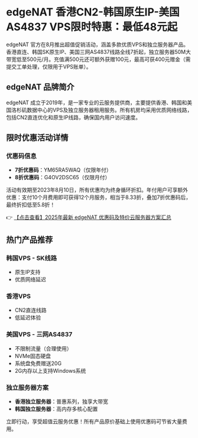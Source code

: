 # edgeNAT 香港CN2-韩国原生IP-美国AS4837 VPS限时特惠：最低48元起

edgeNAT 官方在8月推出超值促销活动，涵盖多款优质VPS和独立服务器产品。香港直连、韩国SK原生IP、美国三网AS4837线路全线7折起，独立服务器50M大带宽低至500元/月。充值满500元还可额外获赠100元，最高可获400元赠金（需提交工单处理，仅限用于VPS账单）。

## edgeNAT 品牌简介

edgeNAT 成立于2019年，是一家专业的云服务提供商，主要提供香港、韩国和美国洛杉矶数据中心的VPS及独立服务器租用服务。所有机房均采用优质网络线路，包括CN2直连优化和原生IP线路，确保国内用户访问速度。

## 限时优惠活动详情

### 优惠码信息
- **7折优惠码**：YM65RA5WAQ（仅限年付）
- **8折优惠码**：G4OV2DSC65（仅限月付）

活动有效期至2023年8月10日，所有优惠均为终身循环折扣。年付用户可享额外优惠：支付10个月费用即可获得12个月服务，相当于8.33折，叠加7折优惠码后，最终折扣低至5.8折！

👉 [【点击查看】2025年最新 edgeNAT 优惠码及特价云服务器方案汇总](https://bit.ly/edgenat)

## 热门产品推荐

### 韩国VPS - SK线路
- 原生IP支持
- 优质网络延迟

### 香港VPS
- CN2直连线路
- 低延迟体验

### 美国VPS - 三网AS4837
- 不限制流量（合理使用）
- NVMe固态硬盘
- 系统盘免费赠送20G
- 2G内存以上支持Windows系统

### 独立服务器方案
- **香港独立服务器**：普惠系列，独享大带宽
- **韩国独立服务器**：高内存多核心配置

立即行动，享受超值云服务优惠！所有产品原价基础上使用优惠码可节省大量费用。
